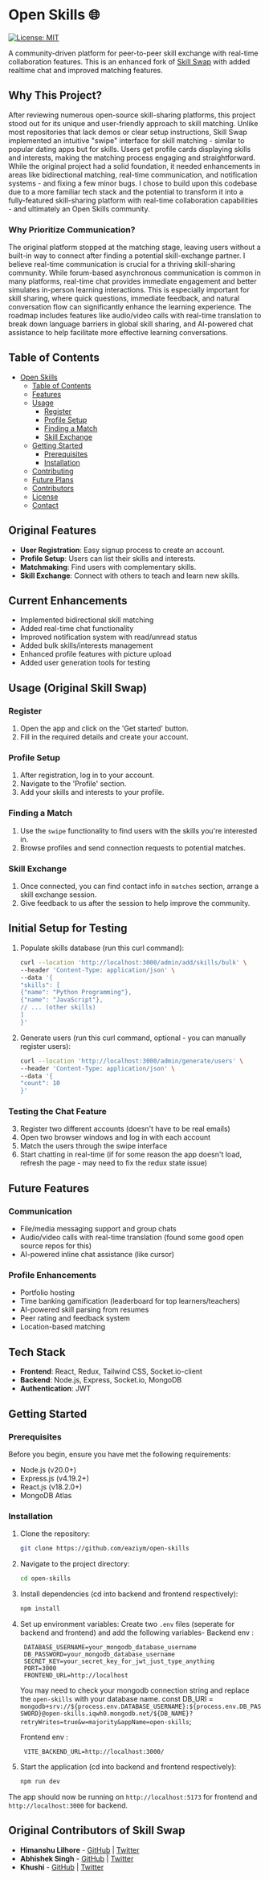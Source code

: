 # Open Skills 🌐

[![License: MIT](https://img.shields.io/badge/License-MIT-yellow.svg)](https://opensource.org/licenses/MIT)

A community-driven platform for peer-to-peer skill exchange with real-time collaboration features.
This is an enhanced fork of [Skill Swap](https://github.com/Wellitsabhi/Skillswap) with added realtime chat and improved matching features.

## Why This Project?

After reviewing numerous open-source skill-sharing platforms, this project stood out for its unique and user-friendly approach to skill matching. Unlike most repositories that lack demos or clear setup instructions, Skill Swap implemented an intuitive "swipe" interface for skill matching - similar to popular dating apps but for skills. Users get profile cards displaying skills and interests, making the matching process engaging and straightforward. While the original project had a solid foundation, it needed enhancements in areas like bidirectional matching, real-time communication, and notification systems - and fixing a few minor bugs. I chose to build upon this codebase due to a more familiar tech stack and the potential to transform it into a fully-featured skill-sharing platform with real-time collaboration capabilities - and ultimately an Open Skills community.

### Why Prioritize Communication?

The original platform stopped at the matching stage, leaving users without a built-in way to connect after finding a potential skill-exchange partner. I believe real-time communication is crucial for a thriving skill-sharing community. While forum-based asynchronous communication is common in many platforms, real-time chat provides immediate engagement and better simulates in-person learning interactions. This is especially important for skill sharing, where quick questions, immediate feedback, and natural conversation flow can significantly enhance the learning experience. The roadmap includes features like audio/video calls with real-time translation to break down language barriers in global skill sharing, and AI-powered chat assistance to help facilitate more effective learning conversations.

## Table of Contents

- [Open Skills](#open-skills)
  - [Table of Contents](#table-of-contents)
  - [Features](#features)
  - [Usage](#usage)
    - [Register](#register)
    - [Profile Setup](#profile-setup)
    - [Finding a Match](#finding-a-match)
    - [Skill Exchange](#skill-exchange)
  - [Getting Started](#getting-started)
    - [Prerequisites](#prerequisites)
    - [Installation](#installation)
  - [Contributing](#contributing)
  - [Future Plans](#future-plans)
  - [Contributors](#contributors)
  - [License](#license)
  - [Contact](#contact)

## Original Features

- **User Registration**: Easy signup process to create an account.
- **Profile Setup**: Users can list their skills and interests.
- **Matchmaking**: Find users with complementary skills.
- **Skill Exchange**: Connect with others to teach and learn new skills.

## Current Enhancements

- Implemented bidirectional skill matching
- Added real-time chat functionality
- Improved notification system with read/unread status
- Added bulk skills/interests management
- Enhanced profile features with picture upload
- Added user generation tools for testing

## Usage (Original Skill Swap)

### Register

1. Open the app and click on the 'Get started' button.
2. Fill in the required details and create your account.

### Profile Setup

1. After registration, log in to your account.
2. Navigate to the 'Profile' section.
3. Add your skills and interests to your profile.

### Finding a Match

1. Use the `swipe` functionality to find users with the skills you're interested in.
2. Browse profiles and send connection requests to potential matches.

### Skill Exchange

1. Once connected, you can find contact info in `matches` section, arrange a skill exchange session.
2. Give feedback to us after the session to help improve the community.

## Initial Setup for Testing

1. Populate skills database (run this curl command):

   ```bash
   curl --location 'http://localhost:3000/admin/add/skills/bulk' \
   --header 'Content-Type: application/json' \
   --data '{
   "skills": [
   {"name": "Python Programming"},
   {"name": "JavaScript"},
   // ... (other skills)
   ]
   }'
   ```

2. Generate users (run this curl command, optional - you can manually register users):

   ```bash
   curl --location 'http://localhost:3000/admin/generate/users' \
   --header 'Content-Type: application/json' \
   --data '{
   "count": 10
   }'
   ```

### Testing the Chat Feature

3. Register two different accounts (doesn't have to be real emails)
4. Open two browser windows and log in with each account
5. Match the users through the swipe interface
6. Start chatting in real-time (if for some reason the app doesn't load, refresh the page - may need to fix the redux state issue)

## Future Features

### Communication

- File/media messaging support and group chats
- Audio/video calls with real-time translation (found some good open source repos for this)
- AI-powered inline chat assistance (like cursor)

### Profile Enhancements

- Portfolio hosting
- Time banking gamification (leaderboard for top learners/teachers)
- AI-powered skill parsing from resumes
- Peer rating and feedback system
- Location-based matching

## Tech Stack

- **Frontend**: React, Redux, Tailwind CSS, Socket.io-client
- **Backend**: Node.js, Express, Socket.io, MongoDB
- **Authentication**: JWT

## Getting Started

### Prerequisites

Before you begin, ensure you have met the following requirements:

- Node.js (v20.0+)
- Express.js (v4.19.2+)
- React.js (v18.2.0+)
- MongoDB Atlas

### Installation

1. Clone the repository:
   ```bash
   git clone https://github.com/eaziym/open-skills
   ```
2. Navigate to the project directory:
   ```bash
   cd open-skills
   ```
3. Install dependencies (cd into backend and frontend respectively):
   ```bash
   npm install
   ```
4. Set up environment variables:
   Create two `.env` files (seperate for backend and frontend) and add the following variables-
   Backend env :

   ```plaintext
    DATABASE_USERNAME=your_mongodb_database_username
    DB_PASSWORD=your_mongodb_database_username
    SECRET_KEY=your_secret_key_for_jwt_just_type_anything
    PORT=3000
    FRONTEND_URL=http://localhost
   ```

   You may need to check your mongodb connection string and replace the `open-skills` with your database name.
   const DB_URI = `mongodb+srv://${process.env.DATABASE_USERNAME}:${process.env.DB_PASSWORD}@open-skills.iqwh0.mongodb.net/${DB_NAME}?retryWrites=true&w=majority&appName=open-skills`;

   Frontend env :

   ```plaintext
    VITE_BACKEND_URL=http://localhost:3000/
   ```

5. Start the application (cd into backend and frontend respectively):
   ```bash
   npm run dev
   ```

The app should now be running on `http://localhost:5173` for frontend and `http://localhost:3000` for backend.

## Original Contributors of Skill Swap

- **Himanshu Lilhore** - [GitHub](https://github.com/Himanshu-Lilhore) | [Twitter](https://x.com/HimanshuLilhore)
- **Abhishek Singh** - [GitHub](https://github.com/Wellitsabhi) | [Twitter](https://x.com/wellitsabhi)
- **Khushi** - [GitHub](https://github.com/KodaKodama) | [Twitter](https://x.com/DevQueen146223)
